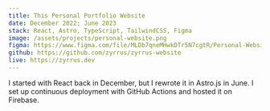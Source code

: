 ```yaml
---
title: This Personal Portfolio Website
date: December 2022; June 2023
stack: React, Astro, TypeScript, TailwindCSS, Figma
image: /assets/projects/personal-website.png
figma: https://www.figma.com/file/MLDb7qneMHwkDTr5N7cgtR/Personal-Website?node-id=0%3A1&t=RT4oqOPS3gQyVJjv-1
github: https://github.com/zyrrus/zyrrus-website
live: https://zyrrus.dev
---
```


I started with React back in December, but I rewrote it in Astro.js in June. I set up continuous deployment with GitHub Actions and hosted it on Firebase.
